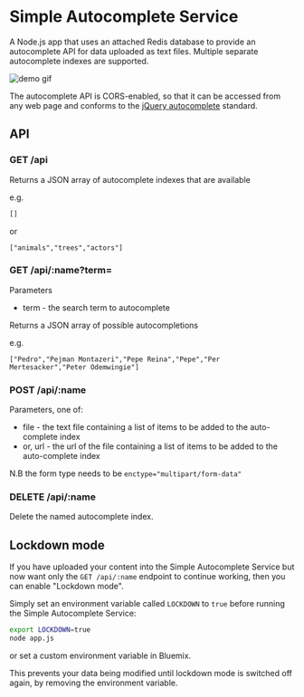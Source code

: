 # Simple Autocomplete Service

A Node.js app that uses an attached Redis database to provide an autocomplete API for data uploaded as text files. Multiple separate autocomplete indexes are supported.

![demo gif](https://raw.githubusercontent.com/glynnbird/simple-autocomplete-service/master/public/img/autocomplete.gif)

The autocomplete API is CORS-enabled, so that it can be accessed from any web page and conforms to the [jQuery autocomplete](http://api.jqueryui.com/autocomplete/) standard.

## API

### GET /api

Returns a JSON array of autocomplete indexes that are available

e.g.

```js
[]
```

or 

```
["animals","trees","actors"]
```

### GET /api/:name?term=

Parameters

* term - the search term to autocomplete

Returns a JSON array of possible autocompletions

e.g.

```
["Pedro","Pejman Montazeri","Pepe Reina","Pepe","Per Mertesacker","Peter Odemwingie"]
```

### POST /api/:name

Parameters, one of:

* file - the text file containing a list of items to be added to the auto-complete index
* or, url - the url of the file containing a list of items to be added to the auto-complete index

N.B the form type needs to be `enctype="multipart/form-data"`

### DELETE /api/:name

Delete the named autocomplete index.

## Lockdown mode

If you have uploaded your content into the Simple Autocomplete Service but now want only the `GET /api/:name` endpoint to continue working, then you can enable "Lockdown mode".

Simply set an environment variable called `LOCKDOWN` to `true` before running the Simple Autocomplete Service:

```sh
export LOCKDOWN=true
node app.js
```

or set a custom environment variable in Bluemix.

This prevents your data being modified until lockdown mode is switched off again, by removing the environment variable.

